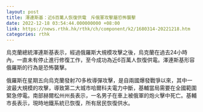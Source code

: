```yaml
---
layout: post
title: 澤連斯基：近6百萬人恢復供電　斥俄軍攻擊屬恐怖襲擊
date: 2022-12-18 03:54:44.000000000 +08:00
link: https://news.rthk.hk/rthk/ch/component/k2/1680314-20221218.htm
categories: rthk
---
```


烏克蘭總統澤連斯基表示，經過俄羅斯大規模攻擊之後，烏克蘭在過去24小時內，一直未有停止進行修復工作，至今成功為近6百萬人恢復供電。澤連斯基形容俄羅斯的行為是恐怖襲擊。

俄羅斯在星期五向烏克蘭發射70多枚導彈攻擊，是自兩國爆發戰爭以來，其中一波最大規模的攻擊，導致第二大城市哈爾科夫電力中斷，基輔當局需要在全國範圍緊急停電。南部赫爾松州州長表示，一名男子在車上被俄軍的炮火擊中死亡。基輔市長表示，現時地鐵系統已恢復，所有居民恢復供水。

